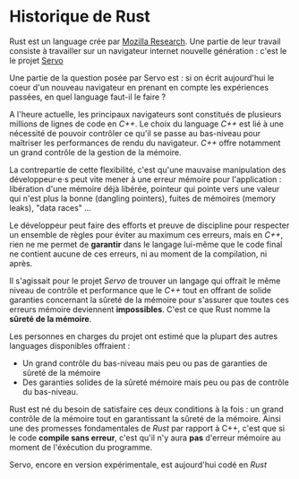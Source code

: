 # Historique de Rust

<Avertissement />

Rust est un language crée par [Mozilla Research](https://research.mozilla.org/). Une partie de leur travail consiste à travailler sur un navigateur internet nouvelle génération : c'est le le projet [Servo](<https://fr.wikipedia.org/wiki/Servo_(moteur_de_rendu)>)

Une partie de la question posée par Servo est : si on écrit aujourd'hui le coeur d'un nouveau navigateur en prenant en compte les expériences passées, en quel language faut-il le faire ?

A l'heure actuelle, les principaux navigateurs sont constitués de plusieurs millions de lignes de code en _C++_. Le choix du language _C++_ est lié à une nécessité de pouvoir contrôler ce qu'il se passe au bas-niveau pour maîtriser les performances de rendu du navigateur. _C++_ offre notamment un grand contrôle de la gestion de la mémoire.

La contrepartie de cette flexibilité, c'est qu'une mauvaise manipulation des développeur·e·s peut vite mener à une erreur mémoire pour l'application : libération d'une mémoire déjà libérée, pointeur qui pointe vers une valeur qui n'est plus la bonne (dangling pointers), fuites de mémoires (memory leaks), "data races" ...

Le développeur peut faire des efforts et preuve de discipline pour respecter un ensemble de règles pour éviter au maximum ces erreurs, mais en _C++_, rien ne me permet de **garantir** dans le langage lui-même que le code final ne contient aucune de ces erreurs, ni au moment de la compilation, ni après.

Il s'agissait pour le projet _Servo_ de trouver un langage qui offrait le même niveau de contrôle et performance que le _C++_ tout en offrant de solide garanties concernant la sûreté de la mémoire pour s'assurer que toutes ces erreurs mémoire deviennent **impossibles**. C'est ce que Rust nomme la **sûreté de la mémoire**.

Les personnes en charges du projet ont estimé que la plupart des autres languages disponibles offraient :

- Un grand contrôle du bas-niveau mais peu ou pas de garanties de sûreté de la mémoire
- Des garanties solides de la sûreté mémoire mais peu ou pas de contrôle du bas-niveau.

Rust est né du besoin de satisfaire ces deux conditions à la fois : un grand contrôle de la mémoire tout en garantissant la sûreté de la mémoire. Ainsi une des promesses fondamentales de _Rust_ par rapport à C++, c'est que si le code **compile sans erreur**, c'est qu'il n'y aura **pas** d'erreur mémoire au moment de l'éxécution du programme.

Servo, encore en version expérimentale, est aujourd'hui codé en _Rust_
